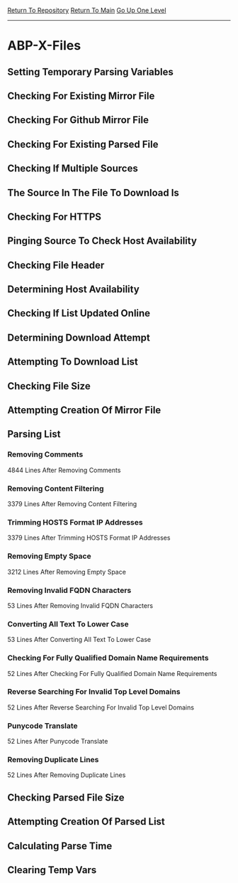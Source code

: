 [Return To Repository](https://github.com/bast69/piholeparser/)
[Return To Main](https://github.com/bast69/piholeparser/blob/master/RecentRunLogs/Mainlog.md)
[Go Up One Level](https://github.com/bast69/piholeparser/blob/master/RecentRunLogs/TopLevelScripts/30-Processing-External-Blacklists.md)
____________________________________
# ABP-X-Files
## Setting Temporary Parsing Variables
## Checking For Existing Mirror File
## Checking For Github Mirror File
## Checking For Existing Parsed File
## Checking If Multiple Sources
## The Source In The File To Download Is
## Checking For HTTPS
## Pinging Source To Check Host Availability
## Checking File Header
## Determining Host Availability
## Checking If List Updated Online
## Determining Download Attempt
## Attempting To Download List
## Checking File Size
## Attempting Creation Of Mirror File
## Parsing List
### Removing Comments
4844 Lines After Removing Comments
### Removing Content Filtering
3379 Lines After Removing Content Filtering
### Trimming HOSTS Format IP Addresses
3379 Lines After Trimming HOSTS Format IP Addresses
### Removing Empty Space
3212 Lines After Removing Empty Space
### Removing Invalid FQDN Characters
53 Lines After Removing Invalid FQDN Characters
### Converting All Text To Lower Case
53 Lines After Converting All Text To Lower Case
### Checking For Fully Qualified Domain Name Requirements
52 Lines After Checking For Fully Qualified Domain Name Requirements
### Reverse Searching For Invalid Top Level Domains
52 Lines After Reverse Searching For Invalid Top Level Domains
### Punycode Translate
52 Lines After Punycode Translate
### Removing Duplicate Lines
52 Lines After Removing Duplicate Lines
## Checking Parsed File Size
## Attempting Creation Of Parsed List
## Calculating Parse Time
## Clearing Temp Vars

